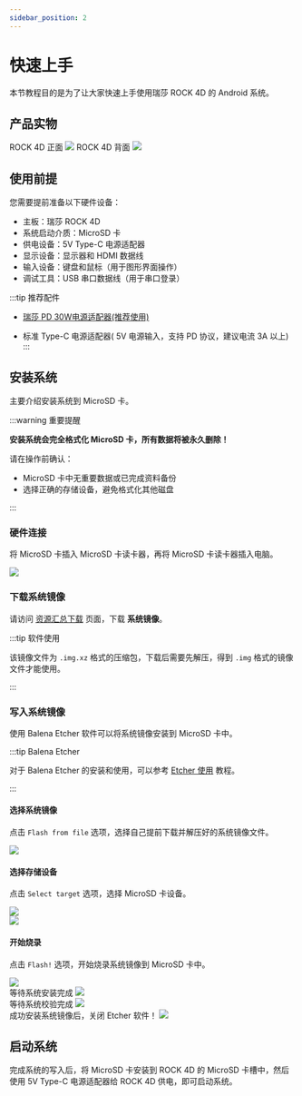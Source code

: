 ```yaml
---
sidebar_position: 2
---
```


# 快速上手

本节教程目的是为了让大家快速上手使用瑞莎 ROCK 4D 的 Android 系统。

## 产品实物

<div style={{textAlign: 'center'}}>
   ROCK 4D 正面
   <img src="/img/rock4/4d/rock4d-top.webp" style={{width: '50%', maxWidth: '1200px'}} />
   ROCK 4D 背面
    <img src="/img/rock4/4d/rock4d-bottom.webp" style={{width: '50%', maxWidth: '1200px'}} />
</div>

## 使用前提

您需要提前准备以下硬件设备：

- 主板：瑞莎 ROCK 4D
- 系统启动介质：MicroSD 卡
- 供电设备：5V Type-C 电源适配器
- 显示设备：显示器和 HDMI 数据线
- 输入设备：键盘和鼠标（用于图形界面操作）
- 调试工具：USB 串口数据线（用于串口登录）

:::tip 推荐配件

- [瑞莎 PD 30W电源适配器(推荐使用)](https://radxa.com/products/accessories/power-pd-30w)

- 标准 Type-C 电源适配器( 5V 电源输入，支持 PD 协议，建议电流 3A 以上)
  :::

## 安装系统

主要介绍安装系统到 MicroSD 卡。

:::warning 重要提醒

**安装系统会完全格式化 MicroSD 卡，所有数据将被永久删除！**

请在操作前确认：

- MicroSD 卡中无重要数据或已完成资料备份
- 选择正确的存储设备，避免格式化其他磁盘

:::

### 硬件连接

将 MicroSD 卡插入 MicroSD 卡读卡器，再将 MicroSD 卡读卡器插入电脑。

<div style={{ textAlign: "center" }}>
  <img
    src="/img/common/radxa-os/install-system/sd-reader.webp"
    style={{ width: "100%", maxWidth: "1200px" }}
  />
</div>

### 下载系统镜像

请访问 [资源汇总下载](../../download) 页面，下载 **系统镜像**。

:::tip 软件使用

该镜像文件为 `.img.xz` 格式的压缩包，下载后需要先解压，得到 `.img` 格式的镜像文件才能使用。

:::

### 写入系统镜像

使用 Balena Etcher 软件可以将系统镜像安装到 MicroSD 卡中。

:::tip Balena Etcher

对于 Balena Etcher 的安装和使用，可以参考 [Etcher 使用](/common/radxa-os/install-system/balena-etcher) 教程。

:::

#### 选择系统镜像

点击 `Flash from file` 选项，选择自己提前下载并解压好的系统镜像文件。

<div style={{ textAlign: "center" }}>
  <img
    src="/img/common/radxa-os/install-system/etcher-select-image.webp"
    style={{ width: "100%", maxWidth: "1200px" }}
  />
</div>

#### 选择存储设备

点击 `Select target` 选项，选择 MicroSD 卡设备。

<div style={{ textAlign: "center" }}>
  <img
    src="/img/common/radxa-os/install-system/etcher-select-sd-01.webp"
    style={{ width: "100%", maxWidth: "1200px" }}
  />
</div>

<div style={{ textAlign: "center" }}>
  <img
    src="/img/common/radxa-os/install-system/etcher-select-sd-02.webp"
    style={{ width: "100%", maxWidth: "1200px" }}
  />
</div>

#### 开始烧录

点击 `Flash!` 选项，开始烧录系统镜像到 MicroSD 卡中。

<div style={{ textAlign: "center" }}>
  <img
    src="/img/common/radxa-os/install-system/etcher-flash.webp"
    style={{ width: "100%", maxWidth: "1200px" }}
  />
</div>

<div style={{ textAlign: "center" }}>
  等待系统安装完成
  <img
    src="/img/common/radxa-os/install-system/etcher-flashing.webp"
    style={{ width: "100%", maxWidth: "1200px" }}
  />
</div>

<div style={{ textAlign: "center" }}>
  等待系统校验完成
  <img
    src="/img/common/radxa-os/install-system/etcher-valid.webp"
    style={{ width: "100%", maxWidth: "1200px" }}
  />
</div>

<div style={{ textAlign: "center" }}>
  成功安装系统镜像后，关闭 Etcher 软件！
  <img
    src="/img/common/radxa-os/install-system/etcher-completed.webp"
    style={{ width: "100%", maxWidth: "1200px" }}
  />
</div>

## 启动系统

完成系统的写入后，将 MicroSD 卡安装到 ROCK 4D 的 MicroSD 卡槽中，然后使用 5V Type-C 电源适配器给 ROCK 4D 供电，即可启动系统。
